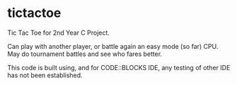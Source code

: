 # tictactoe
Tic Tac Toe for 2nd Year C Project.

Can play with another player, or battle again an easy mode (so far) CPU.
May do tournament battles and see who fares better.

This code is built using, and for CODE::BLOCKS IDE, any testing of other IDE has not been established.
